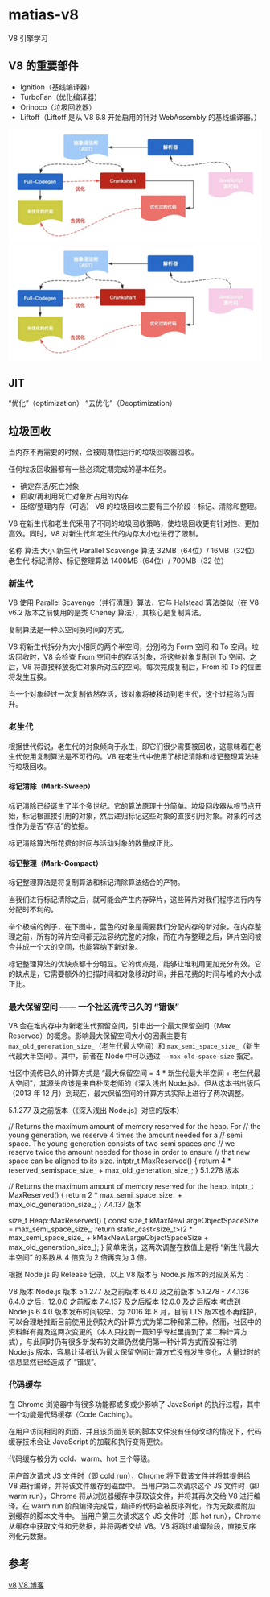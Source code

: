 <!--
 * @Author: your name
 * @Date: 2021-10-27 16:41:34
 * @LastEditTime: 2021-10-27 17:03:50
 * @LastEditors: Please set LastEditors
 * @Description: In User Settings Edit
 * @FilePath: /matias-v8/README.md
-->
# matias-v8

V8 引擎学习

## V8 的重要部件

* Ignition（基线编译器）
* TurboFan（优化编译器）
* Orinoco（垃圾回收器）
* Liftoff（Liftoff 是从 V8 6.8 开始启用的针对 WebAssembly 的基线编译器。）

![V8流程图](./imgs/V8旧的流程图.png)
![V8流程图](./imgs/V8流程图.png)

## JIT

“优化”（optimization）
“去优化”（Deoptimization）

## 垃圾回收

当内存不再需要的时候，会被周期性运行的垃圾回收器回收。

任何垃圾回收器都有一些必须定期完成的基本任务。

* 确定存活/死亡对象
* 回收/再利用死亡对象所占用的内存
* 压缩/整理内存（可选）
V8 的垃圾回收主要有三个阶段：标记、清除和整理。

V8 在新生代和老生代采用了不同的垃圾回收策略，使垃圾回收更有针对性、更加高效。同时，V8 对新生代和老生代的内存大小也进行了限制。

名称	算法	大小
新生代	Parallel Scavenge 算法	32MB（64位）/ 16MB（32位）
老生代	标记清除、标记整理算法	1400MB（64位）/ 700MB（32 位）

### 新生代
V8 使用 Parallel Scavenge（并行清理）算法，它与 Halstead 算法类似（在 V8 v6.2 版本之前使用的是类 Cheney 算法），其核心是复制算法。

复制算法是一种以空间换时间的方式。

V8 将新生代拆分为大小相同的两个半空间，分别称为 Form 空间 和 To 空间。垃圾回收时，V8 会检查 From 空间中的存活对象，将这些对象复制到 To 空间。之后，V8 将直接释放死亡对象所对应的空间。每次完成复制后，From 和 To 的位置将发生互换。

当一个对象经过一次复制依然存活，该对象将被移动到老生代，这个过程称为晋升。

### 老生代
根据世代假说，老生代的对象倾向于永生，即它们很少需要被回收，这意味着在老生代使用复制算法是不可行的。V8 在老生代中使用了标记清除和标记整理算法进行垃圾回收。

#### 标记清除（Mark-Sweep）

标记清除已经诞生了半个多世纪。它的算法原理十分简单。垃圾回收器从根节点开始，标记根直接引用的对象，然后递归标记这些对象的直接引用对象。对象的可达性作为是否“存活”的依据。

标记清除算法所花费的时间与活动对象的数量成正比。

#### 标记整理（Mark-Compact）
标记整理算法是将复制算法和标记清除算法结合的产物。

当我们进行标记清除之后，就可能会产生内存碎片，这些碎片对我们程序进行内存分配时不利的。

举个极端的例子，在下图中，蓝色的对象是需要我们分配内存的新对象，在内存整理之前，所有的碎片空间都无法容纳完整的对象，而在内存整理之后，碎片空间被合并成一个大的空间，也能容纳下新对象。

标记整理算法的优缺点都十分明显。它的优点是，能够让堆利用更加充分有效。它的缺点是，它需要额外的扫描时间和对象移动时间，并且花费的时间与堆的大小成正比。

### 最大保留空间 —— 一个社区流传已久的 “错误”
V8 会在堆内存中为新老生代预留空间，引申出一个最大保留空间（Max Reserved）的概念。影响最大保留空间大小的因素主要有 `max_old_generation_size_`（老生代最大空间）和 `max_semi_space_size_`（新生代最大半空间）。其中，前者在 Node 中可以通过 `--max-old-space-size` 指定。

社区中流传已久的计算方式是 “最大保留空间 = 4 * 新生代最大半空间 + 老生代最大空间”，其源头应该是来自朴灵老师的《深入浅出 Node.js》。但从这本书出版后（2013 年 12 月）到现在，最大保留空间的计算方式实际上进行了两次调整。

5.1.277 及之前版本（《深入浅出 Node.js》对应的版本）

// Returns the maximum amount of memory reserved for the heap.  For
// the young generation, we reserve 4 times the amount needed for a
// semi space.  The young generation consists of two semi spaces and
// we reserve twice the amount needed for those in order to ensure
// that new space can be aligned to its size.
intptr_t MaxReserved() {
  return 4 * reserved_semispace_size_ + max_old_generation_size_;
}
5.1.278 版本

// Returns the maximum amount of memory reserved for the heap.
intptr_t MaxReserved() {
  return 2 * max_semi_space_size_ + max_old_generation_size_;
}
7.4.137 版本

size_t Heap::MaxReserved() {
  const size_t kMaxNewLargeObjectSpaceSize = max_semi_space_size_;
  return static_cast<size_t>(2 * max_semi_space_size_ +
                             kMaxNewLargeObjectSpaceSize +
                             max_old_generation_size_);
}
简单来说，这两次调整在数值上是将 “新生代最大半空间” 的系数从 4 倍变为 2 倍再变为 3 倍。

根据 Node.js 的 Release 记录，以上 V8 版本与 Node.js 版本的对应关系为：

V8 版本	Node.js 版本
5.1.277 及之前版本	6.4.0 及之前版本
5.1.278 - 7.4.136	6.4.0 之后，12.0.0 之前版本
7.4.137 及之后版本	12.0.0 及之后版本
考虑到 Node.js 6.4.0 版本发布时间较早，为 2016 年 8 月，目前 LTS 版本也不再维护，可以合理地推断目前使用比例较大的计算方式为第二种和第三种。然而，社区中的资料鲜有提及这两次变更的（本人只找到一篇知乎专栏里提到了第二种计算方式），与此同时仍有很多新发布的文章仍然使用第一种计算方式而没有注明 Node.js 版本，容易让读者认为最大保留空间计算方式没有发生变化，大量过时的信息显然已经造成了 “错误”。

### 代码缓存
在 Chrome 浏览器中有很多功能都或多或少影响了 JavaScript 的执行过程，其中一个功能是代码缓存（Code Caching）。

在用户访问相同的页面，并且该页面关联的脚本文件没有任何改动的情况下，代码缓存技术会让 JavaScript 的加载和执行变得更快。

代码缓存被分为 cold、warm、hot 三个等级。

用户首次请求 JS 文件时（即 cold run），Chrome 将下载该文件并将其提供给 V8 进行编译，并将该文件缓存到磁盘中。
当用户第二次请求这个 JS 文件时（即 warm run），Chrome 将从浏览器缓存中获取该文件，并将其再次交给 V8 进行编译。在 warm run 阶段编译完成后，编译的代码会被反序列化，作为元数据附加到缓存的脚本文件中。
当用户第三次请求这个 JS 文件时（即 hot run），Chrome 从缓存中获取文件和元数据，并将两者交给 V8。V8 将跳过编译阶段，直接反序列化元数据。
## 参考

[v8](https://segmentfault.com/a/1190000020944278)
[V8 博客](https://v8.dev/blog/code-caching-for-devs)